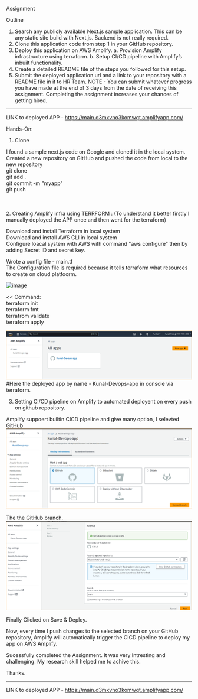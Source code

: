 Assignment 

Outline
1. Search any publicly available Next.js sample application. This can be any static site build
with Next.js. Backend is not really required.
2. Clone this application code from step 1 in your GitHub repository.
3. Deploy this application on AWS Amplify.
a. Provision Amplify infrastructure using terraform.
b. Setup CI/CD pipeline with Amplify’s inbuilt functionality.
4. Create a detailed README file of the steps you followed for this setup.
5. Submit the deployed application url and a link to your repository with a README file in it
to HR Team.
NOTE - You can submit whatever progress you have made at the end of 3 days from the date of
receiving this assignment. Completing the assignment increases your chances of getting hired.
*****************************************************************************************************


LINK to deployed APP - https://main.d3mxvno3komwqt.amplifyapp.com/

Hands-On:
1. Clone
   
I found a sample next.js code on Google and cloned it in the local system. Created a new repository on GitHub and pushed the code from local to the new repository \
git clone <repo> \
git add . \
git commit -m "myapp" \
git push 

\
\
2. Creating Amplify infra using TERRFORM :
(To understand it better firstly I manually deployed the APP once and then went for the terraform)

Download and install Terraform in local system \
Download and install AWS CLI in local system \
Configure loacal system with AWS with command "aws configure" then by adding Secret ID and secret key. 


Wrote a config file - main.tf  \
The Configuration file is required because it tells terraform what resources to create on cloud platfoorm.
>>
![image](https://github.com/Kunaldahat/kunal-next.js/assets/96560952/3cd8b07e-4d92-46df-91dd-ff05fe9f7f11)


<<
Command: \
terraform init \
terraform fmt \
terrafrom validate \
terraform apply 

![Alt text](image.png)  
#Here the deployed app by name - Kunal-Devops-app in console via terraform.



3. Setting CI/CD pipeline on Amplify to automated deployent on every push on github repository.

Amplify suppoert builtin CICD pipeline and give many option, I selevted GitHub
![Alt text](image-1.png)

The the GitHub branch.
![Alt text](image-2.png)

Finally Clicked on Save & Deploy.

Now, every time I push changes to the selected branch on your GitHub repository, Amplify will automatically trigger the CICD pipeline to deploy my app on AWS Amplify.

Sucessfully completed the Assignment. It was very Intresting and challenging.
My research skill helped me to achive this.

Thanks.
*************************************************************************************************
LINK to deployed APP - https://main.d3mxvno3komwqt.amplifyapp.com/
